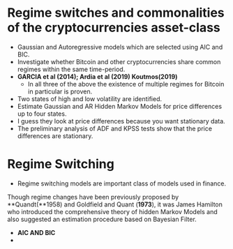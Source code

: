 # Regime switches and commonalities of the cryptocurrencies asset-class

* Gaussian and Autoregressive models which are selected using AIC and BIC.
* Investigate whether Bitcoin and other cryptocurrencies share common regimes within the same time-period.  
* **GARCIA et al (2014); Ardia et al (2019) Koutmos(2019)**
	* In all three of the above the existence of multiple regimes for Bitcoin in particular is proven.
* Two states of high and low volatility are identified.  
* Estimate Gaussian and AR Hidden Markov Models for price differences up to four states.  
* I guess they look at price differences because you want stationary data.
* The preliminary analysis of ADF and KPSS tests show that the price differences are stationary. 

# 

# Regime Switching

* Regime switching models are important class of models used in finance.  

Though regime changes have been previously proposed by **Quandt(**1958) and Goldfield and Quant (**1973**), it was James Hamilton who introduced the comprehensive theory of hidden Markov Models and also suggested an estimation procedure based on Bayesian Filter. 
* **AIC AND BIC**
*  

